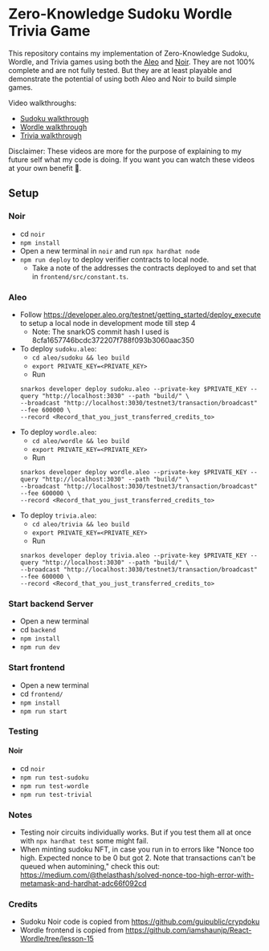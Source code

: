 # Zero-Knowledge Sudoku Wordle Trivia Game

This repository contains my implementation of Zero-Knowledge Sudoku, Wordle, and Trivia games using both the [Aleo](https://www.aleo.org/) and [Noir](https://noir-lang.org/). They are not 100% complete and are not fully tested. But they are at least
playable and demonstrate the potential of using both Aleo and Noir to build simple games.

Video walkthroughs:
- [Sudoku walkthrough](https://www.youtube.com/watch?v=luYJk1Hxft0)
- [Wordle walkthrough](https://youtu.be/XZufOQPAB6U)
- [Trivia walkthrough](https://youtu.be/UsbFDx2TjwU)

Disclaimer: These videos are more for the purpose of explaining to my future self what my code is doing. If you want you can watch these videos at your own benefit 🙂.

## Setup
### Noir
- cd `noir`
- `npm install`
- Open a new terminal in `noir` and run `npx hardhat node`
- `npm run deploy` to deploy verifier contracts to local node. 
  - Take a note of the addresses the contracts deployed to and set that in `frontend/src/constant.ts`.

### Aleo
- Follow https://developer.aleo.org/testnet/getting_started/deploy_execute to setup a local node in development mode till step 4
  - Note: The snarkOS commit hash I used is 8cfa1657746bcdc372207f788f093b3060aac350
- To deploy `sudoku.aleo`:
    - `cd aleo/sudoku && leo build`
    - `export PRIVATE_KEY=<PRIVATE_KEY>`
    - Run
    ```
    snarkos developer deploy sudoku.aleo --private-key $PRIVATE_KEY --query "http://localhost:3030" --path "build/" \
    --broadcast "http://localhost:3030/testnet3/transaction/broadcast" --fee 600000 \
    --record <Record_that_you_just_transferred_credits_to>
    ```
- To deploy `wordle.aleo`:
    - `cd aleo/wordle && leo build`
    - `export PRIVATE_KEY=<PRIVATE_KEY>`
    - Run
    ```
    snarkos developer deploy wordle.aleo --private-key $PRIVATE_KEY --query "http://localhost:3030" --path "build/" \
    --broadcast "http://localhost:3030/testnet3/transaction/broadcast" --fee 600000 \
    --record <Record_that_you_just_transferred_credits_to>
    ```
- To deploy `trivia.aleo`:
    - `cd aleo/trivia && leo build`
    - `export PRIVATE_KEY=<PRIVATE_KEY>`
    - Run
    ```
    snarkos developer deploy trivia.aleo --private-key $PRIVATE_KEY --query "http://localhost:3030" --path "build/" \
    --broadcast "http://localhost:3030/testnet3/transaction/broadcast" --fee 600000 \
    --record <Record_that_you_just_transferred_credits_to>
    ```

### Start backend Server
- Open a new terminal 
- cd `backend`
- `npm install`
- `npm run dev`

### Start frontend
- Open a new terminal 
- cd `frontend/`
- `npm install`
- `npm run start`

### Testing
#### Noir 
- cd `noir`
- `npm run test-sudoku`
- `npm run test-wordle`
- `npm run test-trivial`


### Notes
- Testing noir circuits individually works. But if you test them all at once with `npx hardhat test` some might fail. 
- When minting sudoku NFT, in case you run in to errors like "Nonce too high. Expected nonce to be 0 but got 2. Note that transactions can't be queued when automining," check this out: https://medium.com/@thelasthash/solved-nonce-too-high-error-with-metamask-and-hardhat-adc66f092cd

### Credits 
- Sudoku Noir code is copied from https://github.com/guipublic/crypdoku
- Wordle frontend is copied from https://github.com/iamshaunjp/React-Wordle/tree/lesson-15
